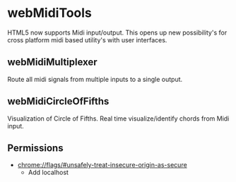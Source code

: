 webMidiTools
============

HTML5 now supports Midi input/output. This opens up new possibility's for cross platform midi based utility's with user interfaces.


webMidiMultiplexer
------------------

Route all midi signals from multiple inputs to a single output.


webMidiCircleOfFifths
---------------------

Visualization of Circle of Fifths.
Real time visualize/identify chords from Midi input.


Permissions
-----------

* [chrome://flags/#unsafely-treat-insecure-origin-as-secure](chrome://flags/#unsafely-treat-insecure-origin-as-secure)
    * Add localhost